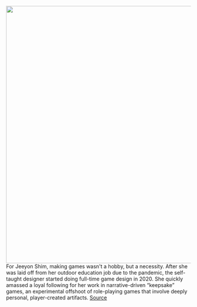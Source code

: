 <img src='https://cdn.vox-cdn.com/thumbor/R_cg9KxK7RSO6WLJTjfFc0uKznw=/0x0:2040x1360/1200x675/filters:focal(857x517:1183x843)/cdn.vox-cdn.com/uploads/chorus_image/image/71023737/VRG_Illo_5253_J_Sitter_table_top_games.0.jpg' width='700px' /><br/>
For Jeeyon Shim, making games wasn't a hobby, but a necessity. After she was laid off from her outdoor education job due to the pandemic, the self-taught designer started doing full-time game design in 2020. She quickly amassed a loyal following for her work in narrative-driven “keepsake” games, an experimental offshoot of role-playing games that involve deeply personal, player-created artifacts.
<a href='https://www.theverge.com/23139467/jeeyon-shim-crowdfunding-keepsake-games'> Source <a/>